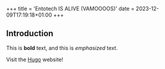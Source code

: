 +++
title = 'Entotech IS ALIVE (VAMOOOOS)'
date = 2023-12-09T17:19:18+01:00
+++

## Introduction

This is **bold** text, and this is *emphasized* text.

Visit the [Hugo](https://gohugo.io) website!